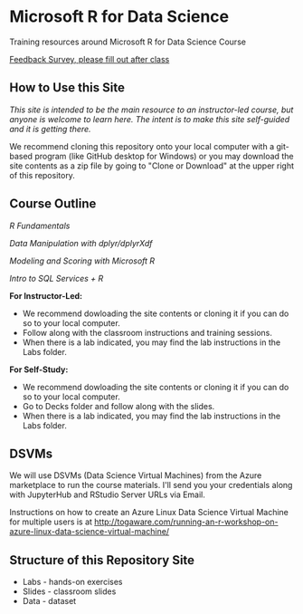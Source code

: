# Microsoft R for Data Science
Training resources around Microsoft R for Data Science Course

[Feedback Survey, please fill out after class](https://www.surveymonkey.com/r/Q3B9MN8)

## How to Use this Site

*This site is intended to be the main resource to an instructor-led course, but anyone is welcome to learn here.  The intent is to make this site self-guided and it is getting there.*

We recommend cloning this repository onto your local computer with a git-based program (like GitHub desktop for Windows) or you may download the site contents as a zip file by going to "Clone or Download" at the upper right of this repository.

## Course Outline

*R Fundamentals*

*Data Manipulation with dplyr/dplyrXdf*

*Modeling and Scoring with Microsoft R*

*Intro to SQL Services + R*

**For Instructor-Led:**
* We recommend dowloading the site contents or cloning it if you can do so to your local computer.
* Follow along with the classroom instructions and training sessions.
* When there is a lab indicated, you may find the lab instructions in the Labs folder.

**For Self-Study:**
* We recommend dowloading the site contents or cloning it if you can do so to your local computer.
* Go to Decks folder and follow along with the slides.
* When there is a lab indicated, you may find the lab instructions in the Labs folder.

## DSVMs

We will use DSVMs (Data Science Virtual Machines) from the Azure marketplace to run the course materials. I'll send you your credentials along with JupyterHub and RStudio Server URLs via Email.

Instructions on how to create an Azure Linux Data Science Virtual Machine for multiple users is at 
http://togaware.com/running-an-r-workshop-on-azure-linux-data-science-virtual-machine/

## Structure of this Repository Site
*  Labs - hands-on exercises
*  Slides - classroom slides
*  Data - dataset
